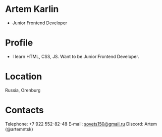 # Artem Karlin
* Junior Frontend Developer
# Profile
* I learn HTML, CSS, JS. Want to be Junior Frontend Developer.
# Location
Russia, Orenburg
# Contacts
Telephone: +7 922 552-82-48
E-mail: sovets150@gmail.ru
Discord: Artem (@artemntsk)